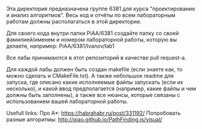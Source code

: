 Эта директория предназначена группе 6381 для курса "проектирование и анализ алгоритмов". Весь код и отчёты по всем лабораторным работам должны располагаться в этой директории.

Для своего кода внутри папки PiAA/6381 создайте папку со своей фамилией/именем и номером лабораторной работы, которую вы делаете, например:
PiAA/6381/Ivanov/lab1

Все лабы принимаются в этот репозиторий в качестве pull request-а.

Для каждой лабы должен быть создан makefile (если знаете как, то можно сделать и CMakeFile.txt). А также небольшое readme для запуска, где описано какие исполняемые файлы запускать (если их несколько), и какой ввод предполагается (например, какие файлы и чем должны быть заполнены), а также все нюансы, которые связаны с использованием вашей лабораторной работы.

Usefull links:
Про А*: https://habrahabr.ru/post/331192/
Попробовать разные алгоритмы: http://qiao.github.io/PathFinding.js/visual/
